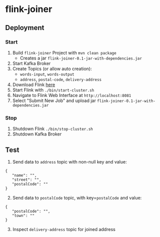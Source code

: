 # flink-joiner

## Deployment

### Start

1. Build `flink-joiner` Project with `mvn clean package`
    - Creates a jar `flink-joiner-0.1-jar-with-dependencies.jar`
2. Start Kafka Broker
3. Create Topics (or allow auto creation):
    - `words-input`, `words-output`
    - `address`, `postal-code`, `delivery-address`
4. Download Flink [here](https://flink.apache.org/downloads.html)
5. Start Flink with `./bin/start-cluster.sh`
6. Navigate to Flink Web Interface at `http://localhost:8081`
7. Select "Submit New Job" and upload jar `flink-joiner-0.1-jar-with-dependencies.jar` 

### Stop

1. Shutdown Flink `./bin/stop-cluster.sh`
2. Shutdown Kafka Broker

## Test

1. Send data to `address` topic with non-null key and value:
```
{
   "name": "", 
   "street": "", 
   "postalCode": ""
}
```
2. Send data to `postalCode` topic, with key=`postalCode` and value:
```
{
   "postalCode": "",
   "town": ""
}
```
3. Inspect `delivery-address` topic for joined address